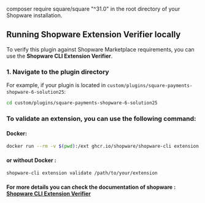 composer require square/square "^31.0" in the root directory of your Shopware installation.

## Running Shopware Extension Verifier locally

To verify this plugin against Shopware Marketplace requirements, you can use the **Shopware CLI Extension Verifier**.

### 1. Navigate to the plugin directory
For example, if your plugin is located in `custom/plugins/square-payments-shopware-6-solution25`:

```bash
cd custom/plugins/square-payments-shopware-6-solution25
```


### To validate an extension, you can use the following command:

#### Docker:
```bash
docker run --rm -v $(pwd):/ext ghcr.io/shopware/shopware-cli extension validate --full /ext
```
#### or without Docker : 
```bash
shopware-cli extension validate /path/to/your/extension
```

#### For more details you can check the documentation of shopware : [Shopware CLI Extension Verifier](https://developer.shopware.com/docs/products/cli/validation.html?_gl=1*11lyefy*_gcl_au*NTUyMzUxMDk2LjE3NTM3MDI3MTg.*FPAU*MTEzNDU5MDMyMC4xNzUyOTEyNDA2*_ga*MTM2Nzc3NzA0OS4xNzUyOTEyNDA1*_ga_9JLJ6GGB76*czE3NTc0ODgzNDIkbzMyJGcxJHQxNzU3NDkwOTM2JGo1OCRsMCRoMjA4ODY5MzI2MA..*_fplc*d2hWTCUyRldETjBzbWhHMFFNbDRPcEtRQyUyRlVCbG9GUE1iUkNaNCUyRlEyY2RibUFpVTMlMkJXaDFHWDJLZDNQem5tZEdGUTcySWt3UExpMXVIdmtEcGpVdGg3WElreFhSJTJGZWRmWSUyQiUyQlhNUENhb0FMMEtXcXVnUHpFNU5mcjBJaTdCTlElM0QlM0Q)
